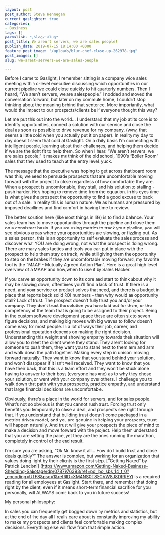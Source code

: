 ```yaml
---
layout: post
post_author: Steve Hennegan
current_gaslighter: true
categories:
- Business
tags: []
permalink: "/blog/:slug"
post_title: We aren't servers, we are sales people!
publish_date: 2019-07-15 18:14:00 +0000
feature_post_image: "/uploads/blur-chef-close-up-262978.jpg"
post_images: []
slug: we-arent-servers-we-are-sales-people

---
```

Before I came to Gaslight, I remember sitting in a company wide sales meeting with a c-level executive discussing which opportunities in our current pipeline we could close quickly to hit quarterly numbers. Then I heard, “We aren’t servers, we are salespeople.” I nodded and moved the conversation forward, but later on my commute home, I couldn’t stop thinking about the meaning behind that sentence. More importantly, what would the impact to our prospects/clients be if everyone thought this way? 




Let me put this out into the world… I understand that my job at its core is to identify opportunities, connect a solution with our service and close the deal as soon as possible to drive revenue for my company, (wow, that seems a little cold when you actually put it on paper). In reality my day to day doesn’t seem that cold at Gaslight. On a daily basis I’m connecting with intelligent people, learning about their challenges, and helping them decide if we are the right fit to help them. So when I hear, “We aren’t servers, we are sales people,” it makes me think of the old school, 1990’s “Boiler Room” sales that they used to teach at the entry level, yuck.




The message that the executive was hoping to get across that board room was this; we need to persuade prospects that are uncomfortable moving forward with the project to close regardless of how comfortable they are. When a prospect is uncomfortable, they stall, and his solution to stalling - push harder. He’s hoping to remove time from the equation. In his eyes time is what gives the prospect the opportunity to find a good excuse to back out of a sale. In reality this is human nature. We as humans are pressured by imposed deadlines and find comfort in having time to review. 




The better solution here (like most things in life) is to find a balance. Your sales team has to move opportunities through the pipeline and close them on a consistent basis. If you are using metrics to track your pipeline, you will see obvious areas where your opportunities are slowing, or fizzling out. As a sales person, this is an opportunity to self evaluate the sales process and discover what YOU are doing wrong, not what the prospect is doing wrong. There are many sales tactics and tools you can put in place with the prospect to help them stay on track, while still giving them the opportunity to step on the brakes if they are uncomfortable moving forward, my favorite tool is the “MAAP - Mutually Agreed Action Plan”. Here is a great high level overview of a MAAP and how/when to use it by Sales Hacker. 




If you carve an opportunity down to its core and start to think about why it may be slowing down, oftentimes you’ll find a lack of trust. If there is a need, and your service or product solves that need, and there is a budget in place that reports back solid ROI numbers - then why would an opportunity stall? Lack of trust. The prospect doesn’t fully trust you and/or your company. They don’t trust the solution you have laid out for them, or the competency of the team that is going to be assigned to their project. Being in the custom software development space these are often six to seven figure decisions, and making big moves with big waves to follow doesn’t come easy for most people. In a lot of ways their job, career, and professional reputation depends on making the right decision. Understanding this weight and showing empathy towards their situation will allow you to meet the client where they stand. They aren’t looking for someone to push them, they want you to stand next to them arm and arm and walk down the path together. Making every step in unison, moving forward naturally. They want to know that you stand behind your solution, and won’t disappear if it isn’t well received. They want to know that you have their back, that this is a team effort and they won’t be stuck alone having to answer to their boss (everyone has one) as to why they chose your solution, or went with your company over others. I challenge you to walk down that path with your prospects, practice empathy, and understand that large financial decisions are uncomfortable.  




Obviously, there’s a place in the world for servers, and for sales people. What’s not so obvious is that you cannot rush trust. Forcing trust only benefits you temporarily to close a deal, and prospects see right through that. If you understand that building trust doesn’t come packaged in a metrics driven model, and you are genuine in helping your prospects, trust will happen naturally. And trust will give your prospects the piece of mind to make a decision and move forward with the project. Help them understand that you are setting the pace, yet they are the ones running the marathon, completely in control of the end result.  




I’m sure you are asking, “Ok Mr. know it all… How do I build trust and close deals quickly?” The answer is complex, but working for an organization that values doing right by their clients is the first step. [“Getting Naked” by Patrick Lencioni] (https://www.amazon.com/Getting-Naked-Business-Shedding-Sabotage/dp/0787976393/ref=pd_lpo_sbs_14_t_0?_encoding=UTF8&psc=1&refRID=XM4NS0T8SCVW8J8DRREY) is a required reading for all employees at Gaslight. Start there, and remember that doing right by the client, even if it means short-term financial sacrifice for you personally, will ALWAYS come back to you in future success! 




My personal philosophy:

In sales you can frequently get bogged down by metrics and statistics, but at the end of the day all I really care about is constantly improving my ability to make my prospects and clients feel comfortable making complex decisions. Everything else will flow from that simple action. 

